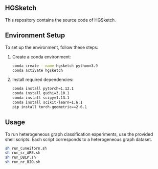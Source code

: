 ## HGSketch

This repository contains the source code of HGSketch.

## Environment Setup

To set up the environment, follow these steps:

1. Create a conda environment:
   ```bash
   conda create --name hgsketch python=3.9
   conda activate hgsketch

2. Install required dependencies:
   ```bash
   conda install pytorch=1.12.1
   conda install gudhi=3.10.1
   conda install scipy=1.13.1
   conda install scikit-learn=1.6.1
   pip install torch-geometric==2.6.1

## Usage

To run heterogeneous graph classification experiments, use the provided shell scripts. Each script corresponds to a heterogeneous graph dataset.
   ```bash
   sh run_Cuneiform.sh
   sh run_sr_ARE.sh
   sh run_DBLP.sh
   sh run_nr_BIO.sh
